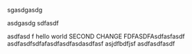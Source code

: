 sgasdgasdg

asdgasdg
sdfasdf

asdfasd
f
hello world
SECOND CHANGE
FDFASDFAsdfasfasdf
asdfasdfsdfafasdfasdfasdasdfasf
asjdfbdfjsf
asdfasdfasdf
